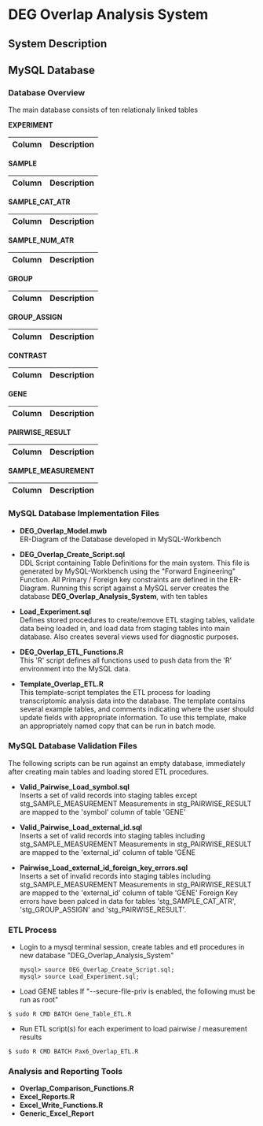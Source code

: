 # DEG Overlap Analysis System

## System Description

## MySQL Database

### Database Overview

The main database consists of ten relationaly linked tables

**EXPERIMENT**

   |Column|Description|
   |-----|-----------|
   
**SAMPLE**

   |Column|Description|
   |-----|-----------|

**SAMPLE\_CAT\_ATR**

   |Column|Description|
   |-----|-----------|

**SAMPLE\_NUM\_ATR**

   |Column|Description|
   |-----|-----------|
   
**GROUP**

   |Column|Description|
   |-----|-----------|

**GROUP\_ASSIGN**

   |Column|Description|
   |-----|-----------|

**CONTRAST**

   |Column|Description|
   |-----|-----------|

**GENE**

   |Column|Description|
   |-----|-----------|

**PAIRWISE\_RESULT**

   |Column|Description|
   |-----|-----------|

**SAMPLE\_MEASUREMENT**

   |Column|Description|
   |-----|-----------|

### MySQL Database Implementation Files
 - **DEG\_Overlap\_Model.mwb**<br>
   ER-Diagram of the Database developed in MySQL-Workbench
   
   
 - **DEG\_Overlap\_Create\_Script.sql**<br>
   DDL Script containing Table Definitions for the main system.
   This file is generated by MySQL-Workbench using the "Forward Engineering"
   Function. All Primary / Foreign key constraints are defined in 
   the ER-Diagram. Running this script against a MySQL server creates the 
   database **DEG_Overlap_Analysis_System**, with ten tables

 - **Load_Experiment.sql**<br>
   Defines stored procedures to create/remove ETL staging tables, validate data being
   loaded in, and load data from staging tables into main database. Also creates several
   views used for diagnostic purposes.
   
 - **DEG_Overlap_ETL_Functions.R**<br>
   This 'R' script defines all functions used to push data from the 'R' environment
   into the MySQL data. 

 - **Template_Overlap_ETL.R**<br>
   This template-script templates the ETL process for loading transcriptomic analysis
   data into the database.  The template contains several example tables, and comments
   indicating where the user should update fields with appropriate information.  To use
   this template, make an appropriately named copy that can be run in batch mode.

### MySQL Database Validation Files
The following scripts can be run against an empty database, immediately after creating
main tables and loading stored ETL procedures.


 - **Valid\_Pairwise\_Load\_symbol.sql**<br>
   Inserts a set of valid records into staging tables except stg\_SAMPLE\_MEASUREMENT
   Measurements in stg\_PAIRWISE\_RESULT are mapped to the 'symbol' column of table 'GENE'


 - **Valid\_Pairwise\_Load\_external\_id.sql**<br>
   Inserts a set of valid records into staging tables including stg\_SAMPLE\_MEASUREMENT
   Measurements in stg\_PAIRWISE\_RESULT are mapped to the 'external_id' column of table 'GENE

 - **Pairwise\_Load\_external\_id_foreign_key_errors.sql**<br>
   Inserts a set of invalid records into staging tables including stg\_SAMPLE\_MEASUREMENT
   Measurements in stg\_PAIRWISE\_RESULT are mapped to the 'external_id' column of table 'GENE'
   Foreign Key errors have been palced in data for tables 'stg\_SAMPLE\_CAT\_ATR', 'stg\_GROUP\_ASSIGN'
   and 'stg\_PAIRWISE\_RESULT'.

### ETL Process
   - Login to a mysql terminal session, create tables and etl procedures in new database 
     "DEG_Overlap_Analysis_System"
     ```
     mysql> source DEG_Overlap_Create_Script.sql;
     mysql> source Load_Experiment.sql;
     
     ```
   - Load GENE tables If "--secure-file-priv is enabled, the following must be run as root"
   ```
   $ sudo R CMD BATCH Gene_Table_ETL.R
   ```
   
   - Run ETL script(s) for each experiment to load pairwise / measurement results
   ```
   $ sudo R CMD BATCH Pax6_Overlap_ETL.R
   ```
### Analysis and Reporting Tools

- **Overlap_Comparison_Functions.R**<br>
- **Excel_Reports.R**<br>
- **Excel_Write_Functions.R**<br>
- **Generic_Excel_Report**<br>



